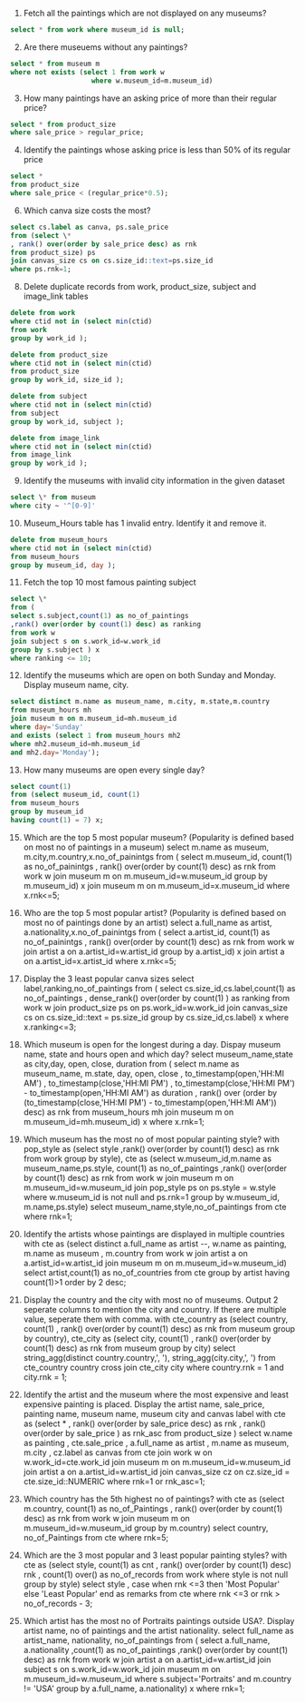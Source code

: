 1. Fetch all the paintings which are not displayed on any museums?

```sql
select * from work where museum_id is null;
```

2. Are there museuems without any paintings?

```sql
select * from museum m
where not exists (select 1 from work w
					where w.museum_id=m.museum_id)
```

3. How many paintings have an asking price of more than their regular price?

```sql
select * from product_size
where sale_price > regular_price;
```

4. Identify the paintings whose asking price is less than 50% of its regular price
```sql
select *
from product_size
where sale_price < (regular_price*0.5);
```

6. Which canva size costs the most?
```sql
select cs.label as canva, ps.sale_price
from (select \*
, rank() over(order by sale_price desc) as rnk
from product_size) ps
join canvas_size cs on cs.size_id::text=ps.size_id
where ps.rnk=1;
```
8. Delete duplicate records from work, product_size, subject and image_link tables
```sql
delete from work
where ctid not in (select min(ctid)
from work
group by work_id );

delete from product_size
where ctid not in (select min(ctid)
from product_size
group by work_id, size_id );

delete from subject
where ctid not in (select min(ctid)
from subject
group by work_id, subject );

delete from image_link
where ctid not in (select min(ctid)
from image_link
group by work_id );
```
9. Identify the museums with invalid city information in the given dataset
```sql
select \* from museum
where city ~ '^[0-9]'
```
10. Museum_Hours table has 1 invalid entry. Identify it and remove it.
```sql
delete from museum_hours
where ctid not in (select min(ctid)
from museum_hours
group by museum_id, day );
```
11. Fetch the top 10 most famous painting subject
```sql
select \*
from (
select s.subject,count(1) as no_of_paintings
,rank() over(order by count(1) desc) as ranking
from work w
join subject s on s.work_id=w.work_id
group by s.subject ) x
where ranking <= 10;
```
12. Identify the museums which are open on both Sunday and Monday. Display museum name, city.
```sql
select distinct m.name as museum_name, m.city, m.state,m.country
from museum_hours mh
join museum m on m.museum_id=mh.museum_id
where day='Sunday'
and exists (select 1 from museum_hours mh2
where mh2.museum_id=mh.museum_id
and mh2.day='Monday');
```
13. How many museums are open every single day?
```sql
select count(1)
from (select museum_id, count(1)
from museum_hours
group by museum_id
having count(1) = 7) x;
```
15. Which are the top 5 most popular museum? (Popularity is defined based on most no of paintings in a museum)
    select m.name as museum, m.city,m.country,x.no_of_painintgs
    from ( select m.museum_id, count(1) as no_of_painintgs
    , rank() over(order by count(1) desc) as rnk
    from work w
    join museum m on m.museum_id=w.museum_id
    group by m.museum_id) x
    join museum m on m.museum_id=x.museum_id
    where x.rnk<=5;

16. Who are the top 5 most popular artist? (Popularity is defined based on most no of paintings done by an artist)
    select a.full_name as artist, a.nationality,x.no_of_painintgs
    from ( select a.artist_id, count(1) as no_of_painintgs
    , rank() over(order by count(1) desc) as rnk
    from work w
    join artist a on a.artist_id=w.artist_id
    group by a.artist_id) x
    join artist a on a.artist_id=x.artist_id
    where x.rnk<=5;

17. Display the 3 least popular canva sizes
    select label,ranking,no_of_paintings
    from (
    select cs.size_id,cs.label,count(1) as no_of_paintings
    , dense_rank() over(order by count(1) ) as ranking
    from work w
    join product_size ps on ps.work_id=w.work_id
    join canvas_size cs on cs.size_id::text = ps.size_id
    group by cs.size_id,cs.label) x
    where x.ranking<=3;

18. Which museum is open for the longest during a day. Dispay museum name, state and hours open and which day?
    select museum_name,state as city,day, open, close, duration
    from ( select m.name as museum_name, m.state, day, open, close
    , to_timestamp(open,'HH:MI AM')
    , to_timestamp(close,'HH:MI PM')
    , to_timestamp(close,'HH:MI PM') - to_timestamp(open,'HH:MI AM') as duration
    , rank() over (order by (to_timestamp(close,'HH:MI PM') - to_timestamp(open,'HH:MI AM')) desc) as rnk
    from museum_hours mh
    join museum m on m.museum_id=mh.museum_id) x
    where x.rnk=1;

19. Which museum has the most no of most popular painting style?
    with pop_style as
    (select style
    ,rank() over(order by count(1) desc) as rnk
    from work
    group by style),
    cte as
    (select w.museum_id,m.name as museum_name,ps.style, count(1) as no_of_paintings
    ,rank() over(order by count(1) desc) as rnk
    from work w
    join museum m on m.museum_id=w.museum_id
    join pop_style ps on ps.style = w.style
    where w.museum_id is not null
    and ps.rnk=1
    group by w.museum_id, m.name,ps.style)
    select museum_name,style,no_of_paintings
    from cte
    where rnk=1;

20. Identify the artists whose paintings are displayed in multiple countries
    with cte as
    (select distinct a.full_name as artist
    --, w.name as painting, m.name as museum
    , m.country
    from work w
    join artist a on a.artist_id=w.artist_id
    join museum m on m.museum_id=w.museum_id)
    select artist,count(1) as no_of_countries
    from cte
    group by artist
    having count(1)>1
    order by 2 desc;

21. Display the country and the city with most no of museums. Output 2 seperate columns to mention the city and country. If there are multiple value, seperate them with comma.
    with cte_country as
    (select country, count(1)
    , rank() over(order by count(1) desc) as rnk
    from museum
    group by country),
    cte_city as
    (select city, count(1)
    , rank() over(order by count(1) desc) as rnk
    from museum
    group by city)
    select string_agg(distinct country.country,', '), string_agg(city.city,', ')
    from cte_country country
    cross join cte_city city
    where country.rnk = 1
    and city.rnk = 1;

22. Identify the artist and the museum where the most expensive and least expensive painting is placed.
    Display the artist name, sale_price, painting name, museum name, museum city and canvas label
    with cte as
    (select \*
    , rank() over(order by sale_price desc) as rnk
    , rank() over(order by sale_price ) as rnk_asc
    from product_size )
    select w.name as painting
    , cte.sale_price
    , a.full_name as artist
    , m.name as museum, m.city
    , cz.label as canvas
    from cte
    join work w on w.work_id=cte.work_id
    join museum m on m.museum_id=w.museum_id
    join artist a on a.artist_id=w.artist_id
    join canvas_size cz on cz.size_id = cte.size_id::NUMERIC
    where rnk=1 or rnk_asc=1;

23. Which country has the 5th highest no of paintings?
    with cte as
    (select m.country, count(1) as no_of_Paintings
    , rank() over(order by count(1) desc) as rnk
    from work w
    join museum m on m.museum_id=w.museum_id
    group by m.country)
    select country, no_of_Paintings
    from cte
    where rnk=5;

24. Which are the 3 most popular and 3 least popular painting styles?
    with cte as
    (select style, count(1) as cnt
    , rank() over(order by count(1) desc) rnk
    , count(1) over() as no_of_records
    from work
    where style is not null
    group by style)
    select style
    , case when rnk <=3 then 'Most Popular' else 'Least Popular' end as remarks
    from cte
    where rnk <=3
    or rnk > no_of_records - 3;

25. Which artist has the most no of Portraits paintings outside USA?. Display artist name, no of paintings and the artist nationality.
    select full_name as artist_name, nationality, no_of_paintings
    from (
    select a.full_name, a.nationality
    ,count(1) as no_of_paintings
    ,rank() over(order by count(1) desc) as rnk
    from work w
    join artist a on a.artist_id=w.artist_id
    join subject s on s.work_id=w.work_id
    join museum m on m.museum_id=w.museum_id
    where s.subject='Portraits'
    and m.country != 'USA'
    group by a.full_name, a.nationality) x
    where rnk=1;
